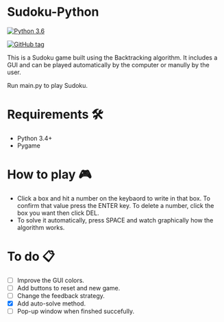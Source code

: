 # Sudoku-Python

[![Python 3.6](https://img.shields.io/badge/python-3.4+-blue.svg)](https://www.python.org/downloads/release/python)
<!-- [![made-with-python](https://img.shields.io/badge/Made%20with-Python-3498db.svg)](https://www.python.org/) -->
[![GitHub tag](https://img.shields.io/github/tag/BGZ30/Sudoku-Python.svg)](https://GitHub.com/BGZ30/Sudoku-Python/tags/)

This is a Sudoku game built using the Backtracking algorithm. It includes a GUI and can be played automatically by the computer or manully by the user.

Run main.py to play Sudoku.

# Requirements 🛠️

- Python 3.4+
- Pygame 

# How to play 🎮

- Click a box and hit a number on the keybaord to write in that box. To confirm that value press the ENTER key. To delete a number, click the box you want then click DEL. 
- To solve it automatically, press SPACE and watch graphically how the algorithm works.

# To do 📋

- [ ] Improve the GUI colors.
- [ ] Add buttons to reset and new game.
- [ ] Change the feedback strategy.
- [x] Add auto-solve method.
- [ ] Pop-up window when finshed succefully.
